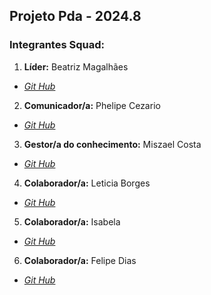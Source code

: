 ## Projeto Pda - 2024.8

### Integrantes Squad:
1. **Líder:** Beatriz Magalhães
- _[Git Hub](https://github.com/l1Beatriz)_
2. **Comunicador/a:** Phelipe Cezario
- _[Git Hub](#)_
3. **Gestor/a do conhecimento:** Miszael Costa
- _[Git Hub](https://github.com/minu1123)_
4. **Colaborador/a:** Leticia Borges
- _[Git Hub](#)_
5. **Colaborador/a:** Isabela
- _[Git Hub](#)_
6. **Colaborador/a:** Felipe Dias
- _[Git Hub](#)_

<p></p>
